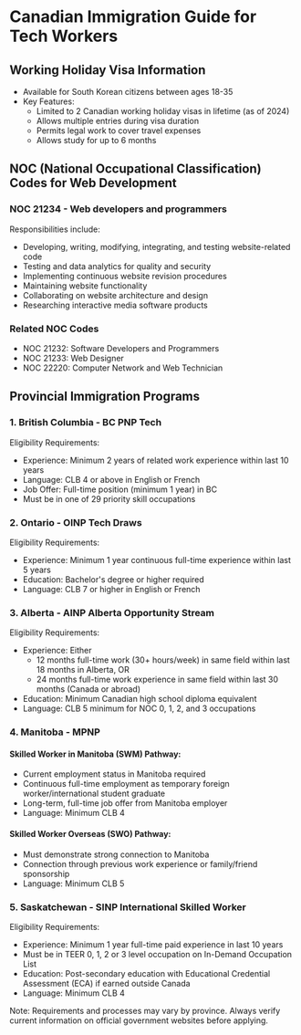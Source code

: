 # Canadian Immigration Guide for Tech Workers

## Working Holiday Visa Information
- Available for South Korean citizens between ages 18-35
- Key Features:
  - Limited to 2 Canadian working holiday visas in lifetime (as of 2024)
  - Allows multiple entries during visa duration
  - Permits legal work to cover travel expenses
  - Allows study for up to 6 months

## NOC (National Occupational Classification) Codes for Web Development

### NOC 21234 - Web developers and programmers
Responsibilities include:
- Developing, writing, modifying, integrating, and testing website-related code
- Testing and data analytics for quality and security
- Implementing continuous website revision procedures
- Maintaining website functionality
- Collaborating on website architecture and design
- Researching interactive media software products

### Related NOC Codes
- NOC 21232: Software Developers and Programmers
- NOC 21233: Web Designer
- NOC 22220: Computer Network and Web Technician

## Provincial Immigration Programs

### 1. British Columbia - BC PNP Tech
Eligibility Requirements:
- Experience: Minimum 2 years of related work experience within last 10 years
- Language: CLB 4 or above in English or French
- Job Offer: Full-time position (minimum 1 year) in BC
- Must be in one of 29 priority skill occupations

### 2. Ontario - OINP Tech Draws
Eligibility Requirements:
- Experience: Minimum 1 year continuous full-time experience within last 5 years
- Education: Bachelor's degree or higher required
- Language: CLB 7 or higher in English or French

### 3. Alberta - AINP Alberta Opportunity Stream
Eligibility Requirements:
- Experience: Either
  - 12 months full-time work (30+ hours/week) in same field within last 18 months in Alberta, OR
  - 24 months full-time work experience in same field within last 30 months (Canada or abroad)
- Education: Minimum Canadian high school diploma equivalent
- Language: CLB 5 minimum for NOC 0, 1, 2, and 3 occupations

### 4. Manitoba - MPNP
#### Skilled Worker in Manitoba (SWM) Pathway:
- Current employment status in Manitoba required
- Continuous full-time employment as temporary foreign worker/international student graduate
- Long-term, full-time job offer from Manitoba employer
- Language: Minimum CLB 4

#### Skilled Worker Overseas (SWO) Pathway:
- Must demonstrate strong connection to Manitoba
- Connection through previous work experience or family/friend sponsorship
- Language: Minimum CLB 5

### 5. Saskatchewan - SINP International Skilled Worker
Eligibility Requirements:
- Experience: Minimum 1 year full-time paid experience in last 10 years
- Must be in TEER 0, 1, 2 or 3 level occupation on In-Demand Occupation List
- Education: Post-secondary education with Educational Credential Assessment (ECA) if earned outside Canada
- Language: Minimum CLB 4

Note: Requirements and processes may vary by province. Always verify current information on official government websites before applying.